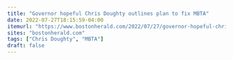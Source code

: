 ```yaml
---
title: "Governor hopeful Chris Doughty outlines plan to fix MBTA"
date: 2022-07-27T18:15:59-04:00
itemurl: "https://www.bostonherald.com/2022/07/27/governor-hopeful-chris-doughty-outlines-plan-to-fix-mbta/"
sites: "bostonherald.com"
tags: ["Chris Doughty", "MBTA"]
draft: false
---
```


